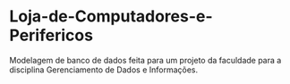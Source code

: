 # Loja-de-Computadores-e-Perifericos
Modelagem de banco de dados feita para um projeto da faculdade para a disciplina Gerenciamento de Dados e Informações.
